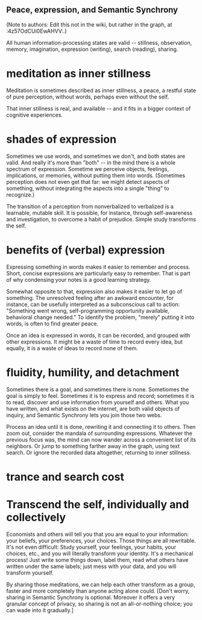 
## Peace, expression, and Semantic Synchrony

(Note to authors: Edit this not in the wiki, but rather in the graph, at :4z57OdCUi0EwAHVV:.)

All human information-processing states are valid -- stillness, observation, memory, imagination, expression (writing), search (reading), sharing.

# meditation as inner stillness

Meditation is sometimes described as inner stillness, a peace, a restful state of pure perception, without words, perhaps even without the self.

That inner stillness is real, and available -- and it fits in a bigger context of cognitive experiences.

# shades of expression

Sometimes we use words, and sometimes we don't, and both states are valid. And really it's more than "both" -- in the mind there is a whole spectrum of expression. Sometime we perceive objects, feelings, implications, or memories, without putting them into words. (Sometimes perception does not even get that far: we might detect aspects of something, without integrating the aspects into a single "thing" to recognize.)

The transition of a perception from nonverbalized to verbalized is a learnable, mutable skill. It is possible, for instance, through self-awareness and investigation, to overcome a habit of prejudice. Simple study transforms the self.

# benefits of (verbal) expression

Expressing something in words makes it easier to remember and process. Short, concise expressions are particularly easy to remember. That is part of why condensing your notes is a good learning strategy.

Somewhat opposite to that, expression also makes it easier to let go of something. The unresolved feeling after an awkward encounter, for instance, can be usefully interpreted as a subconscious call to action: "Something went wrong, self-programming opportunity available, behavioral change needed." To identify the problem, "merely" putting it into words, is often to find greater peace.

Once an idea is expressed in words, it can be recorded, and grouped with other expressions. It might be a waste of time to record every idea, but equally, it is a waste of ideas to record none of them.

# fluidity, humility, and detachment

Sometimes there is a goal, and sometimes there is none. Sometiomes the goal is simply to feel. Sometimes it is to express and record; sometimes it is to read, discover and use information from yourself and others. What you have written, and what exists on the internet, are both valid objects of inquiry, and Semantic Synchrony lets you join those two webs.

Process an idea until it is done, rewriting it and connecting it to others. Then zoom out, consider the mandala of surrounding expressions. Whatever the previous focus was, the mind can now wander across a convenient list of its neighbors. Or jump to something farther away in the graph, using text search. Or ignore the recorded data altogether, returning to inner stillness.

# trance and search cost

# Transcend the self, individually and collectively

Economists and others will tell you that you are equal to your information: your beliefs, your preferences, your choices. Those things are all rewritable. It's not even difficult: Study yourself, your feelings, your habits, your choices, etc., and you will literally transform your identity. It's a mechanical process! Just write some things down, label them, read what others have written under the same labels; just mess with your data, and you will transform yourself.

By sharing those meditations, we can help each other transform as a group, faster and more completely than anyone acting alone could. [Don't worry, sharing in Semantic Synchrony is optional. Moreover it offers a very granular concept of privacy, so sharing is not an all-or-nothing choice; you can wade into it gradually.]
